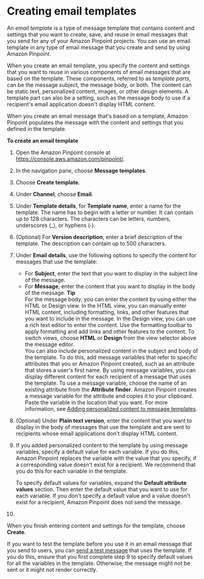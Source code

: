 # Creating email templates<a name="message-templates-creating-email"></a>

An *email template* is a type of message template that contains content and settings that you want to create, save, and reuse in email messages that you send for any of your Amazon Pinpoint projects\. You can use an email template in any type of email message that you create and send by using Amazon Pinpoint\.

When you create an email template, you specify the content and settings that you want to reuse in various components of email messages that are based on the template\. These components, referred to as *template parts*, can be the message subject, the message body, or both\. The content can be static text, personalized content, images, or other design elements\. A template part can also be a setting, such as the message body to use if a recipient's email application doesn't display HTML content\.

When you create an email message that's based on a template, Amazon Pinpoint populates the message with the content and settings that you defined in the template\. 

**To create an email template**

1. Open the Amazon Pinpoint console at [https://console\.aws\.amazon\.com/pinpoint/](https://console.aws.amazon.com/pinpoint/)\.

1. In the navigation pane, choose **Message templates**\.

1. Choose **Create template**\.

1. Under **Channel**, choose **Email**\.

1. Under **Template details**, for **Template name**, enter a name for the template\. The name has to begin with a letter or number\. It can contain up to 128 characters\. The characters can be letters, numbers, underscores \(\_\), or hyphens \(‐\)\.

1. \(Optional\) For **Version description**, enter a brief description of the template\. The description can contain up to 500 characters\.

1. Under **Email details**, use the following options to specify the content for messages that use the template:
   + For **Subject**, enter the text that you want to display in the subject line of the message\.
   + For **Message**, enter the content that you want to display in the body of the message\.
**Tip**  
For the message body, you can enter the content by using either the HTML or Design view\. In the HTML view, you can manually enter HTML content, including formatting, links, and other features that you want to include in the message\. In the Design view, you can use a rich text editor to enter the content\. Use the formatting toolbar to apply formatting and add links and other features to the content\. To switch views, choose **HTML** or **Design** from the view selector above the message editor\.  
You can also include personalized content in the subject and body of the template\. To do this, add message variables that refer to specific attributes that you or Amazon Pinpoint created, such as an attribute that stores a user's first name\. By using message variables, you can display different content for each recipient of a message that uses the template\. To use a message variable, choose the name of an existing attribute from the **Attribute finder**\. Amazon Pinpoint creates a message variable for the attribute and copies it to your clipboard\. Paste the variable in the location that you want\. For more information, see [Adding personalized content to message templates](message-templates-personalizing.md)\.

1. \(Optional\) Under **Plain text version**, enter the content that you want to display in the body of messages that use the template and are sent to recipients whose email applications don't display HTML content\.

1. If you added personalized content to the template by using message variables, specify a default value for each variable\. If you do this, Amazon Pinpoint replaces the variable with the value that you specify, if a corresponding value doesn't exist for a recipient\. We recommend that you do this for each variable in the template\.

   To specify default values for variables, expand the **Default attribute values** section\. Then enter the default value that you want to use for each variable\. If you don't specify a default value and a value doesn't exist for a recipient, Amazon Pinpoint does not send the message\.

1.  

   When you finish entering content and settings for the template, choose **Create**\.

If you want to test the template before you use it in an email message that you send to users, you can [send a test message](messages-email.md) that uses the template\. If you do this, ensure that you first complete step 9 to specify default values for all the variables in the template\. Otherwise, the message might not be sent or it might not render correctly\.